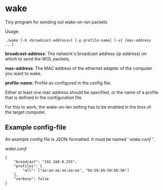 wake
====

Tiny program for sending out wake-on-lan packets

Usage:
~~~
./wake [-b <broadcast-address>] [-p profile-name] [-v] [mac-address ...]
~~~

**broadcast-address**: The network's broadcast address (ip address) on which to send the WOL packets.

**mac-address**: The MAC address of the ethernet adapter of the computer you want to wake.

**profile-name**: Profile as configured in the config file.

Either at least one mac address should be specified, or the name of a profile that is defined in the configuration file.

For this to work, the wake-on-lan setting has to be enabled in the bios of the target computer.


Example config-file
-------------------
An example config file is JSON-formatted. It must be named ' *wake.conf* '.

*wake.conf*:
~~~
{
	"broadcast": "192.168.0.255",
	"profiles": {
		"all": ["aa:aa:aa:aa:aa:aa", "bb:bb:bb:bb:bb:bb"]
	},
	"verbose": false
}
~~~
